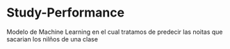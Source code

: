 # Study-Performance

Modelo de Machine Learning en el cual tratamos de predecir las noitas que sacarian los nilños de una clase
